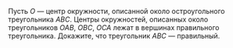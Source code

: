 Пусть $O$ — центр окружности, описанной около остроугольного 
треугольника $ABC$. Центры окружностей, описанных около треугольников $OAB$, 
$OBC$, $OCA$ лежат в вершинах правильного треугольника. Докажите, что 
треугольник $ABC$ — правильный.
